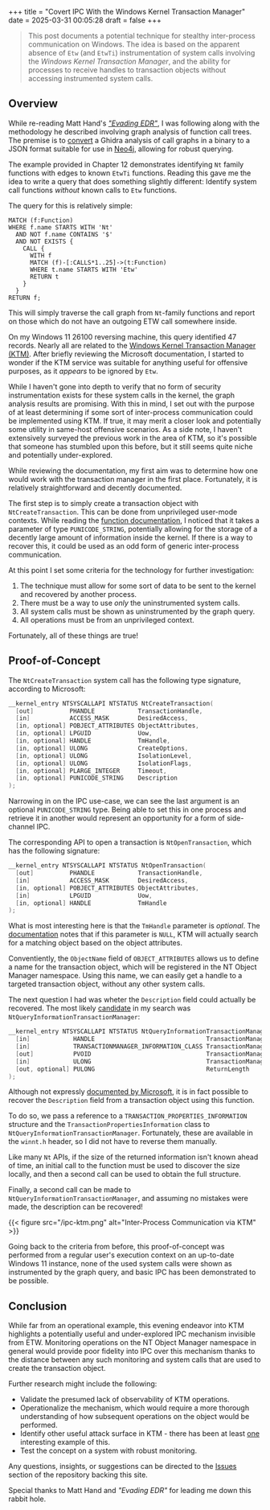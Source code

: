 +++
title = "Covert IPC With the Windows Kernel Transaction Manager"
date = 2025-03-31 00:05:28
draft = false
+++

> This post documents a potential technique for stealthy inter-process communication on Windows. The idea is based on the apparent absence of `Etw` (and `EtwTi`) instrumentation of system calls involving the *Windows Kernel Transaction Manager*, and the ability for processes to receive handles to transaction objects without accessing instrumented system calls.

## Overview

While re-reading Matt Hand's [*"Evading EDR"*](https://nostarch.com/evading-edr), I was following along with the methodology he described involving graph analysis of function call trees. The premise is to [convert](https://gist.githubusercontent.com/matterpreter/3d9239179372dd179801e996288c983e/raw/5dfcdaaf924e4cb3cd822fa5d00fc306004e3b71/CallTreeToJSON.py) a Ghidra analysis of call graphs in a binary to a JSON format suitable for use in [Neo4j](https://neo4j.com/), allowing for robust querying.

The example provided in Chapter 12 demonstrates identifying `Nt` family functions with edges to known `EtwTi` functions. Reading this gave me the idea to write a query that does something slightly different: Identify system call functions *without* known calls to `Etw` functions.

The query for this is relatively simple:

```
MATCH (f:Function)
WHERE f.name STARTS WITH 'Nt'
  AND NOT f.name CONTAINS '$'
  AND NOT EXISTS {
    CALL {
      WITH f
      MATCH (f)-[:CALLS*1..25]->(t:Function)
      WHERE t.name STARTS WITH 'Etw'
      RETURN t
    }
  }
RETURN f;
```

This will simply traverse the call graph from `Nt`-family functions and report on those which do not have an outgoing ETW call somewhere inside.

On my Windows 11 26100 reversing machine, this query identified 47 records. Nearly all are related to the [Windows Kernel Transaction Manager (KTM)](https://learn.microsoft.com/en-us/windows-hardware/drivers/kernel/introduction-to-ktm). After briefly reviewing the Microsoft documentation, I started to wonder if the KTM service was suitable for anything useful for offensive purposes, as it *appears* to be ignored by `Etw`. 

While I haven't gone into depth to verify that no form of security instrumentation exists for these system calls in the kernel, the graph analysis results are promising. With this in mind, I set out with the purpose of at least determining if some sort of inter-process communication could be implemented using KTM. If true, it may merit a closer look and potentially some utility in same-host offensive scenarios. As a side note, I haven't extensively surveyed the previous work in the area of KTM, so it's possible that someone has stumbled upon this before, but it still seems quite niche and potentially under-explored.

While reviewing the documentation, my first aim was to determine how one would work with the transaction manager in the first place. Fortunately, it is relatively straightforward and decently documented.

The first step is to simply create a transaction object with `NtCreateTransaction`. This can be done from unprivileged user-mode contexts. While reading the [function documentation](https://learn.microsoft.com/en-us/windows-hardware/drivers/ddi/wdm/nf-wdm-ntcreatetransaction), I noticed that it takes a parameter of type `PUNICODE_STRING`, potentially allowing for the storage of a decently large amount of information inside the kernel. If there is a way to recover this, it could be used as an odd form of generic inter-process communication.

At this point I set some criteria for the technology for further investigation:

1. The technique must allow for some sort of data to be sent to the kernel and recovered by another process.
2. There must be a way to use _only_ the uninstrumented system calls.
3. All system calls must be shown as uninstrumented by the graph query.
4. All operations must be from an unprivileged context.

Fortunately, all of these things are true!

## Proof-of-Concept

The `NtCreateTransaction` system call has the following type signature, according to Microsoft:

```C
__kernel_entry NTSYSCALLAPI NTSTATUS NtCreateTransaction(
  [out]          PHANDLE            TransactionHandle,
  [in]           ACCESS_MASK        DesiredAccess,
  [in, optional] POBJECT_ATTRIBUTES ObjectAttributes,
  [in, optional] LPGUID             Uow,
  [in, optional] HANDLE             TmHandle,
  [in, optional] ULONG              CreateOptions,
  [in, optional] ULONG              IsolationLevel,
  [in, optional] ULONG              IsolationFlags,
  [in, optional] PLARGE_INTEGER     Timeout,
  [in, optional] PUNICODE_STRING    Description
);
```

Narrowing in on the IPC use-case, we can see the last argument is an optional `PUNICODE_STRING` type. Being able to set this in one process and retrieve it in another would represent an opportunity for a form of side-channel IPC.

The corresponding API to open a transaction is `NtOpenTransaction`, which has the following signature:

```C
__kernel_entry NTSYSCALLAPI NTSTATUS NtOpenTransaction(
  [out]          PHANDLE            TransactionHandle,
  [in]           ACCESS_MASK        DesiredAccess,
  [in, optional] POBJECT_ATTRIBUTES ObjectAttributes,
  [in]           LPGUID             Uow,
  [in, optional] HANDLE             TmHandle
);
```

What is most interesting here is that the `TmHandle` parameter is *optional*. The [documentation](https://learn.microsoft.com/en-us/windows-hardware/drivers/ddi/wdm/nf-wdm-ntopentransaction) notes that if this parameter is `NULL`, KTM will actually search for a matching object based on the object attributes.

Conventiently, the `ObjectName` field of `OBJECT_ATTRIBUTES` allows us to define a name for the transaction object, which will be registered in the NT Object Manager namespace. Using this name, we can easily get a handle to a targeted transaction object, without any other system calls.

The next question I had was wheter the `Description` field could actually be recovered. The most likely [candidate](https://learn.microsoft.com/en-us/windows-hardware/drivers/ddi/wdm/nf-wdm-ntqueryinformationtransactionmanager) in my search was `NtQueryInformationTransactionManager`:

```C
__kernel_entry NTSYSCALLAPI NTSTATUS NtQueryInformationTransactionManager(
  [in]            HANDLE                               TransactionManagerHandle,
  [in]            TRANSACTIONMANAGER_INFORMATION_CLASS TransactionManagerInformationClass,
  [out]           PVOID                                TransactionManagerInformation,
  [in]            ULONG                                TransactionManagerInformationLength,
  [out, optional] PULONG                               ReturnLength
);
```

Although not expressly [documented by Microsoft](https://learn.microsoft.com/en-us/windows-hardware/drivers/ddi/wdm/nf-wdm-ntqueryinformationtransactionmanager), it is in fact possible to recover the `Description` field from a transaction object using this function.

To do so, we pass a reference to a `TRANSACTION_PROPERTIES_INFORMATION` structure and the `TransactionPropertiesInformation` class to `NtQueryInformationTransactionManager`. Fortunately, these are available in the `winnt.h` header, so I did not have to reverse them manually.

Like many `Nt` APIs, if the size of the returned information isn't known ahead of time, an initial call to the function must be used to discover the size locally, and then a second call can be used to obtain the full structure.

Finally, a second call can be made to `NtQueryInformationTransactionManager`, and assuming no mistakes were made, the description can be recovered!

{{< figure src="/ipc-ktm.png" alt="Inter-Process Communication via KTM" >}}

Going back to the criteria from before, this proof-of-concept was performed from a regular user's execution context on an up-to-date Windows 11 instance, none of the used system calls were shown as instrumented by the graph query, and basic IPC has been demonstrated to be possible.

## Conclusion

While far from an operational example, this evening endeavor into KTM highlights a potentially useful and under-explored IPC mechanism invisible from ETW. Monitoring operations on the NT Object Manager namespace in general would provide poor fidelity into IPC over this mechanism thanks to the distance between any such monitoring and system calls that are used to create the transaction object.

Further research might include the following:

- Validate the presumed lack of observability of KTM operations.
- Operationalize the mechanism, which would require a more thorough understanding of how subsequent operations on the object would be performed.
- Identify other useful attack surface in KTM - there has been at least [one](https://www.exploit-db.com/exploits/42233) interesting example of this.
- Test the concept on a system with robust monitoring.

Any questions, insights, or suggestions can be directed to the [Issues](https://github.com/joshfinley/joshfinley.github.io/issues) section of the repository backing this site.

Special thanks to Matt Hand and *"Evading EDR"* for leading me down this rabbit hole. 